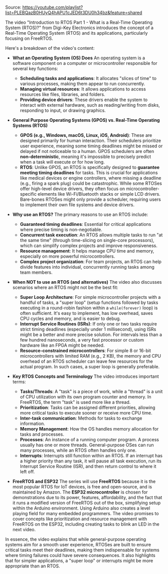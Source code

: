 Source: https://youtube.com/playlist?list=PLEBQazB0HUyQ4hAPU1cJED6t3DU0h34bz&feature=shared

The video "Introduction to RTOS Part 1 - What is a Real-Time Operating System (RTOS)?" from Digi-Key Electronics introduces the concept of a Real-Time Operating System (RTOS) and its applications, particularly focusing on FreeRTOS.

Here's a breakdown of the video's content:

*   **What an Operating System (OS) Does**
    An operating system is a software component on a computer or microcontroller responsible for several key functions:
    *   **Scheduling tasks and applications**: It allocates "slices of time" to various processes, making them appear to run concurrently.
    *   **Managing virtual resources**: It allows applications to access resources like files, libraries, and folders.
    *   **Providing device drivers**: These drivers enable the system to interact with external hardware, such as reading/writing from disks, responding to input, or drawing graphics.

*   **General Purpose Operating Systems (GPOS) vs. Real-Time Operating Systems (RTOS)**
    *   **GPOS (e.g., Windows, macOS, Linux, iOS, Android)**: These are designed primarily for human interaction. Their schedulers prioritize user experience, meaning some timing deadlines might be missed or delayed if not noticeable to a human. GPOS schedulers are often **non-deterministic**, meaning it's impossible to precisely predict when a task will execute or for how long.
    *   **RTOS**: Unlike GPOS, an RTOS is specifically designed to **guarantee meeting timing deadlines** for tasks. This is crucial for applications like medical devices or engine controllers, where missing a deadline (e.g., firing a spark plug) could be catastrophic. While some RTOSes offer high-level device drivers, they often focus on microcontroller-specific elements like Wi-Fi/Bluetooth stacks or simple LCD drivers. Bare-bones RTOSes might only provide a scheduler, requiring users to implement their own file systems and device drivers.

*   **Why use an RTOS?**
    The primary reasons to use an RTOS include:
    *   **Guaranteed timing deadlines**: Essential for critical applications where precise timing is non-negotiable.
    *   **Concurrent task execution**: An RTOS allows multiple tasks to run "at the same time" (through time-slicing on single-core processors), which can simplify complex projects and improve responsiveness.
    *   **Resource management**: It helps manage CPU time and memory, especially on more powerful microcontrollers.
    *   **Complex project organization**: For team projects, an RTOS can help divide features into individual, concurrently running tasks among team members.

*   **When NOT to use an RTOS (and alternatives)**
    The video also discusses scenarios where an RTOS might not be the best fit:
    *   **Super Loop Architecture**: For simple microcontroller projects with a handful of tasks, a "super loop" (setup functions followed by tasks executing in a round-robin fashion within a `while(forever)` loop) is often sufficient. It's easy to implement, has low overhead, saves CPU cycles and memory, and is easier to debug.
    *   **Interrupt Service Routines (ISRs)**: If only one or two tasks require strict timing deadlines (especially under 1 millisecond), using ISRs might be a better and more precise solution. For intervals less than a few hundred nanoseconds, a very fast processor or custom hardware like an FPGA might be needed.
    *   **Resource-constrained microcontrollers**: For simple 8 or 16-bit microcontrollers with limited RAM (e.g., 2 KB), the memory and CPU overhead of an RTOS scheduler can leave few resources for the actual program. In such cases, a super loop is generally preferable.

*   **Key RTOS Concepts and Terminology**
    The video introduces important terms:
    *   **Tasks/Threads**: A "task" is a piece of work, while a "thread" is a unit of CPU utilization with its own program counter and memory. In FreeRTOS, the term "task" is used more like a thread.
    *   **Prioritization**: Tasks can be assigned different priorities, allowing more critical tasks to execute sooner or receive more CPU time.
    *   **Inter-task communication**: Methods for tasks to exchange information.
    *   **Memory Management**: How the OS handles memory allocation for tasks and processes.
    *   **Processes**: An instance of a running computer program. A process usually has one or more threads. General-purpose OSes can run many processes, while an RTOS often handles only one.
    *   **Interrupts**: Interrupts still function within an RTOS. If an interrupt has a higher priority than any task, it will pause all task execution, run its Interrupt Service Routine (ISR), and then return control to where it left off.

*   **FreeRTOS and ESP32**
    The series will use **FreeRTOS** because it is the most popular RTOS for IoT devices, is free and open-source, and is maintained by Amazon. The **ESP32 microcontroller** is chosen for demonstrations due to its power, features, affordability, and the fact that it runs a modified version of FreeRTOS out of the box, simplifying setup within the Arduino environment. Using Arduino also creates a level playing field for many embedded programmers. The video promises to cover concepts like prioritization and resource management with FreeRTOS on the ESP32, including creating tasks to blink an LED in the next video.

In essence, the video explains that while general-purpose operating systems aim for a smooth user experience, RTOSes are built to ensure critical tasks meet their deadlines, making them indispensable for systems where timing failures could have severe consequences. It also highlights that for simpler applications, a "super loop" or interrupts might be more appropriate than an RTOS.
